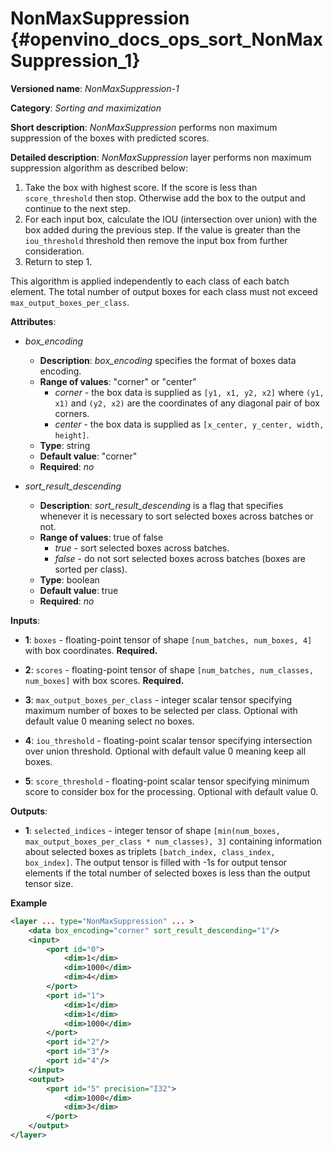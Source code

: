 # NonMaxSuppression {#openvino_docs_ops_sort_NonMaxSuppression_1}

**Versioned name**: *NonMaxSuppression-1*

**Category**: *Sorting and maximization*

**Short description**: *NonMaxSuppression* performs non maximum suppression of the boxes with predicted scores.

**Detailed description**: *NonMaxSuppression* layer performs non maximum suppression algorithm as described below:

1.  Take the box with highest score. If the score is less than `score_threshold` then stop. Otherwise add the box to the
output and continue to the next step.
2.  For each input box, calculate the IOU (intersection over union) with the box added during the previous step. If the
value is greater than the `iou_threshold` threshold then remove the input box from further consideration.
3.  Return to step 1.

This algorithm is applied independently to each class of each batch element. The total number of output boxes for each
class must not exceed `max_output_boxes_per_class`.

**Attributes**:

* *box_encoding*

  * **Description**: *box_encoding* specifies the format of boxes data encoding.
  * **Range of values**: "corner" or "center"
    * *corner* - the box data is supplied as `[y1, x1, y2, x2]` where `(y1, x1)` and `(y2, x2)` are the coordinates of any diagonal pair of box corners.
    * *center* - the box data is supplied as `[x_center, y_center, width, height]`.
  * **Type**: string
  * **Default value**: "corner"
  * **Required**: *no*

* *sort_result_descending*

  * **Description**: *sort_result_descending* is a flag that specifies whenever it is necessary to sort selected boxes across batches or not.
  * **Range of values**: true of false
    * *true* - sort selected boxes across batches.
    * *false* - do not sort selected boxes across batches (boxes are sorted per class).
  * **Type**: boolean
  * **Default value**: true
  * **Required**: *no*

**Inputs**:

*   **1**: `boxes` - floating-point tensor of shape `[num_batches, num_boxes, 4]` with box coordinates. **Required.**

*   **2**: `scores` - floating-point tensor of shape `[num_batches, num_classes, num_boxes]` with box scores. **Required.**

*   **3**: `max_output_boxes_per_class` - integer scalar tensor specifying maximum number of boxes to be selected per class. Optional with default value 0 meaning select no boxes.

*   **4**: `iou_threshold` - floating-point scalar tensor specifying intersection over union threshold. Optional with default value 0 meaning keep all boxes.

*   **5**: `score_threshold` - floating-point scalar tensor specifying minimum score to consider box for the processing. Optional with default value 0.

**Outputs**:

*   **1**: `selected_indices` - integer tensor of shape `[min(num_boxes, max_output_boxes_per_class * num_classes), 3]` containing information about selected boxes as triplets `[batch_index, class_index, box_index]`.
The output tensor is filled with -1s for output tensor elements if the total number of selected boxes is less than the output tensor size.

**Example**

```xml
<layer ... type="NonMaxSuppression" ... >
    <data box_encoding="corner" sort_result_descending="1"/>
    <input>
        <port id="0">
            <dim>1</dim>
            <dim>1000</dim>
            <dim>4</dim>
        </port>
        <port id="1">
            <dim>1</dim>
            <dim>1</dim>
            <dim>1000</dim>
        </port>
        <port id="2"/>
        <port id="3"/>
        <port id="4"/>
    </input>
    <output>
        <port id="5" precision="I32">
            <dim>1000</dim>
            <dim>3</dim>
        </port>
    </output>
</layer>
```
